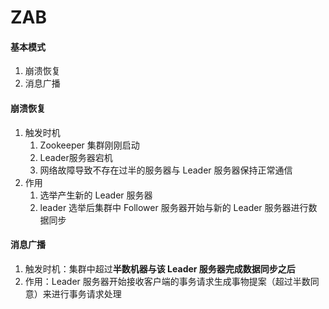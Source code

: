# ZAB



#### 基本模式

1. 崩溃恢复
2. 消息广播



#### 崩溃恢复

1. 触发时机
   1.  Zookeeper 集群刚刚启动
   2. Leader服务器宕机
   3. 网络故障导致不存在过半的服务器与 Leader 服务器保持正常通信
2. 作用
   1. 选举产生新的 Leader 服务器
   2. leader 选举后集群中 Follower 服务器开始与新的 Leader 服务器进行数据同步



#### 消息广播

1. 触发时机：集群中超过**半数机器与该 Leader 服务器完成数据同步之后**
2. 作用：Leader 服务器开始接收客户端的事务请求生成事物提案（超过半数同意）来进行事务请求处理

